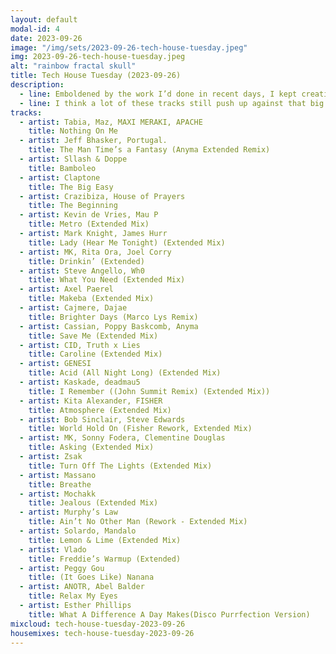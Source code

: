 ```yaml
---
layout: default
modal-id: 4
date: 2023-09-26
image: "/img/sets/2023-09-26-tech-house-tuesday.jpeg"
img: 2023-09-26-tech-house-tuesday.jpeg
alt: "rainbow fractal skull"
title: Tech House Tuesday (2023-09-26)
description:
  - line: Emboldened by the work I’d done in recent days, I kept creating. I really wanted to try playing with tracks that I think of as more "later in the night" - less fully vocal and traditionally instrumental, more vocal samples and electronic instrumentals - if only to prove to myself that I could mix something that wasn’t big girl diva house.
  - line: I think a lot of these tracks still push up against that big girl diva line, but it’s much more of a techy feel than I usually find myself playing. I like it. I want to do more like this!
tracks:
  - artist: Tabia, Maz, MAXI MERAKI, APACHE
    title: Nothing On Me
  - artist: Jeff Bhasker, Portugal.
    title: The Man Time’s a Fantasy (Anyma Extended Remix)
  - artist: Sllash & Doppe
    title: Bamboleo
  - artist: Claptone
    title: The Big Easy
  - artist: Crazibiza, House of Prayers
    title: The Beginning
  - artist: Kevin de Vries, Mau P
    title: Metro (Extended Mix)
  - artist: Mark Knight, James Hurr
    title: Lady (Hear Me Tonight) (Extended Mix)
  - artist: MK, Rita Ora, Joel Corry
    title: Drinkin’ (Extended)
  - artist: Steve Angello, Wh0
    title: What You Need (Extended Mix)
  - artist: Axel Paerel
    title: Makeba (Extended Mix)
  - artist: Cajmere, Dajae
    title: Brighter Days (Marco Lys Remix)
  - artist: Cassian, Poppy Baskcomb, Anyma
    title: Save Me (Extended Mix)
  - artist: CID, Truth x Lies
    title: Caroline (Extended Mix)
  - artist: GENESI
    title: Acid (All Night Long) (Extended Mix)
  - artist: Kaskade, deadmau5
    title: I Remember ((John Summit Remix) (Extended Mix))
  - artist: Kita Alexander, FISHER
    title: Atmosphere (Extended Mix)
  - artist: Bob Sinclair, Steve Edwards
    title: World Hold On (Fisher Rework, Extended Mix)
  - artist: MK, Sonny Fodera, Clementine Douglas
    title: Asking (Extended Mix)
  - artist: Zsak
    title: Turn Off The Lights (Extended Mix)
  - artist: Massano
    title: Breathe
  - artist: Mochakk
    title: Jealous (Extended Mix)
  - artist: Murphy’s Law
    title: Ain’t No Other Man (Rework - Extended Mix)
  - artist: Solardo, Mandalo
    title: Lemon & Lime (Extended Mix)
  - artist: Vlado
    title: Freddie’s Warmup (Extended)
  - artist: Peggy Gou
    title: (It Goes Like) Nanana
  - artist: ANOTR, Abel Balder
    title: Relax My Eyes
  - artist: Esther Phillips
    title: What A Difference A Day Makes(Disco Purrfection Version)
mixcloud: tech-house-tuesday-2023-09-26
housemixes: tech-house-tuesday-2023-09-26
---
```

